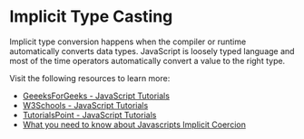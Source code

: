 # Implicit Type Casting

Implicit type conversion happens when the compiler or runtime automatically converts data types. JavaScript is loosely typed language and most of the time operators automatically convert a value to the right type.

Visit the following resources to learn more:

- [GeeeksForGeeks - JavaScript Tutorials](https://www.geeksforgeeks.org/javascript-type-conversion/)
- [W3Schools - JavaScript Tutorials](https://www.w3schools.com/js/js_type_conversion.asp)
- [TutorialsPoint - JavaScript Tutorials](https://www.tutorialspoint.com/explain-typecasting-in-javascript)
- [What you need to know about Javascripts Implicit Coercion](https://dev.to/promisetochi/what-you-need-to-know-about-javascripts-implicit-coercion-e23)
